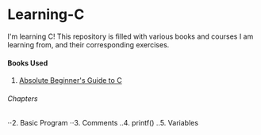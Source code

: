 Learning-C
==========

I'm learning C! This repository is filled with various books and courses I am learning from, and their corresponding exercises. 

#### Books Used
1. [Absolute Beginner's Guide to C](http://www.amazon.com/Absolute-Beginners-Guide-2nd-Edition/dp/0672305100/ref=sr_1_1?ie=UTF8&qid=1401385804&sr=8-1&keywords=absolute+beginner%27s+guide+to+c)
###### Chapters
⋅⋅2. Basic Program
⋅⋅3. Comments
..4. printf()
..5. Variables
